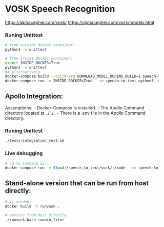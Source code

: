 # VOSK Speech Recognition

https://alphacephei.com/vosk/
https://alphacephei.com/vosk/models.html

### Runing Unittest
```bash
# from outside docker container:
python3 -m unittest

# from inside docker container:
export INSIDE_DOCKER=True
python3 -m unittest
## alternatively
docker-compose build --build-arg DOWNLOAD_MODEL_DURING_BUILD=1 speech-to-text
docker-compose run -e INSIDE_DOCKER=True --rm speech-to-text python3 -m unittest
```

## Apollo Integration:
Assumptions:
    - Docker-Compose is installed.
    - The Apollo Command directory located at ../../..
    - There is a .env file in the Apollo Command directory.
### Runing Unittest
```bash
./tests/integration_test.sh
```

### Live debugging
```bash
# cd to Command dir.
docker-compose run -v $(pwd)/speech_to_text/vosk/:/code --rm speech-to-text bash
```

## Stand-alone version that can be run from host directly:
```bash
# if needed:
docker build -t runvosk .

# execute from host directly.
./runvosk.bash <audio_file>
```
